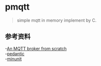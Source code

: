 # pmqtt

> simple mqtt in memory implement by C.

## 参考资料

-[An MQTT broker from scratch](https://codepr.github.io/posts/sol-mqtt-broker/)  
-[pedantic](https://stackoverflow.com/questions/2855121/what-is-the-purpose-of-using-pedantic-in-the-gcc-g-compiler)  
-[minunit](https://github.com/siu/minunit)
